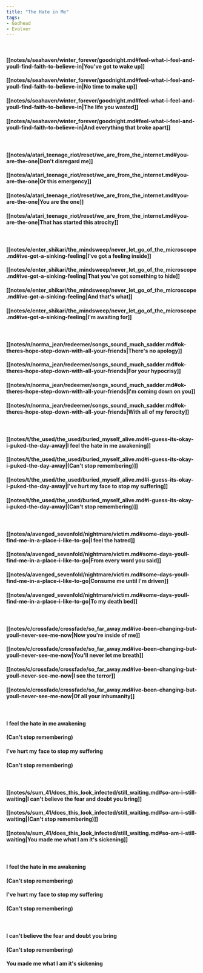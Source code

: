 ```yaml
---
title: "The Hate in Me"
tags:
- Godhead
- Evolver
---
```

&nbsp;
#### [[notes/s/seahaven/winter_forever/goodnight.md#feel-what-i-feel-and-youll-find-faith-to-believe-in|You've got to wake up]]
#### [[notes/s/seahaven/winter_forever/goodnight.md#feel-what-i-feel-and-youll-find-faith-to-believe-in|No time to make up]]
#### [[notes/s/seahaven/winter_forever/goodnight.md#feel-what-i-feel-and-youll-find-faith-to-believe-in|The life you wasted]]
#### [[notes/s/seahaven/winter_forever/goodnight.md#feel-what-i-feel-and-youll-find-faith-to-believe-in|And everything that broke apart]]
&nbsp;
#### [[notes/a/atari_teenage_riot/reset/we_are_from_the_internet.md#you-are-the-one|Don't disregard me]]
#### [[notes/a/atari_teenage_riot/reset/we_are_from_the_internet.md#you-are-the-one|Or this emergency]]
#### [[notes/a/atari_teenage_riot/reset/we_are_from_the_internet.md#you-are-the-one|You are the one]]
#### [[notes/a/atari_teenage_riot/reset/we_are_from_the_internet.md#you-are-the-one|That has started this atrocity]]
&nbsp;
#### [[notes/e/enter_shikari/the_mindsweep/never_let_go_of_the_microscope.md#ive-got-a-sinking-feeling|I've got a feeling inside]]
#### [[notes/e/enter_shikari/the_mindsweep/never_let_go_of_the_microscope.md#ive-got-a-sinking-feeling|That you've got something to hide]]
#### [[notes/e/enter_shikari/the_mindsweep/never_let_go_of_the_microscope.md#ive-got-a-sinking-feeling|And that's what]]
#### [[notes/e/enter_shikari/the_mindsweep/never_let_go_of_the_microscope.md#ive-got-a-sinking-feeling|I'm awaiting for]]
&nbsp;
#### [[notes/n/norma_jean/redeemer/songs_sound_much_sadder.md#ok-theres-hope-step-down-with-all-your-friends|There's no apology]]
#### [[notes/n/norma_jean/redeemer/songs_sound_much_sadder.md#ok-theres-hope-step-down-with-all-your-friends|For your hypocrisy]]
#### [[notes/n/norma_jean/redeemer/songs_sound_much_sadder.md#ok-theres-hope-step-down-with-all-your-friends|I'm coming down on you]]
#### [[notes/n/norma_jean/redeemer/songs_sound_much_sadder.md#ok-theres-hope-step-down-with-all-your-friends|With all of my ferocity]]
&nbsp;
#### [[notes/t/the_used/the_used/buried_myself_alive.md#i-guess-its-okay-i-puked-the-day-away|I feel the hate in me awakening]]
#### [[notes/t/the_used/the_used/buried_myself_alive.md#i-guess-its-okay-i-puked-the-day-away|(Can't stop remembering)]]
#### [[notes/t/the_used/the_used/buried_myself_alive.md#i-guess-its-okay-i-puked-the-day-away|I've hurt my face to stop my suffering]]
#### [[notes/t/the_used/the_used/buried_myself_alive.md#i-guess-its-okay-i-puked-the-day-away|(Can't stop remembering)]]
&nbsp;
#### [[notes/a/avenged_sevenfold/nightmare/victim.md#some-days-youll-find-me-in-a-place-i-like-to-go|I feel the hatred]]
#### [[notes/a/avenged_sevenfold/nightmare/victim.md#some-days-youll-find-me-in-a-place-i-like-to-go|From every word you said]]
#### [[notes/a/avenged_sevenfold/nightmare/victim.md#some-days-youll-find-me-in-a-place-i-like-to-go|Consume me until I'm driven]]
#### [[notes/a/avenged_sevenfold/nightmare/victim.md#some-days-youll-find-me-in-a-place-i-like-to-go|To my death bed]]
&nbsp;
#### [[notes/c/crossfade/crossfade/so_far_away.md#ive-been-changing-but-youll-never-see-me-now|Now you're inside of me]]
#### [[notes/c/crossfade/crossfade/so_far_away.md#ive-been-changing-but-youll-never-see-me-now|You'll never let me breath]]
#### [[notes/c/crossfade/crossfade/so_far_away.md#ive-been-changing-but-youll-never-see-me-now|I see the terror]]
#### [[notes/c/crossfade/crossfade/so_far_away.md#ive-been-changing-but-youll-never-see-me-now|Of all your inhumanity]]
&nbsp;
#### I feel the hate in me awakening
#### (Can't stop remembering)
#### I've hurt my face to stop my suffering
#### (Can't stop remembering)
&nbsp;
#### [[notes/s/sum_41/does_this_look_infected/still_waiting.md#so-am-i-still-waiting|I can't believe the fear and doubt you bring]]
#### [[notes/s/sum_41/does_this_look_infected/still_waiting.md#so-am-i-still-waiting|(Can't stop remembering)]]
#### [[notes/s/sum_41/does_this_look_infected/still_waiting.md#so-am-i-still-waiting|You made me what I am it's sickening]]
&nbsp;
#### I feel the hate in me awakening
#### (Can't stop remembering)
#### I've hurt my face to stop my suffering
#### (Can't stop remembering)
&nbsp;
#### I can't believe the fear and doubt you bring
#### (Can't stop remembering)
#### You made me what I am it's sickening
